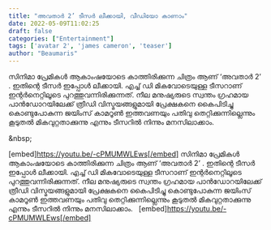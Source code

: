 ```yaml
---
title: "അവതാർ 2’ ടീസർ ലീക്കായി, വീഡിയോ കാണാം"
date: 2022-05-09T11:02:25
draft: false
categories: ["Entertainment"]
tags: ['avatar 2', 'james cameron', 'teaser']
author: "Beaumaris"
---
```


സിനിമാ പ്രേമികൾ ആകാംഷയോടെ കാത്തിരിക്കുന്ന ചിത്രം ആണ് ‘അവതാർ 2’ . ഇതിന്റെ ടീസർ ഇപ്പോൾ ലീക്കായി. എച്ച് ഡി മികവോടെയുള്ള ടീസറാണ് ഇന്റർനെറ്റിലൂടെ പുറത്തുവന്നിരിക്കുന്നത്. നീല മനുഷ്യരുടെ സ്വന്തം ഗ്രഹമായ പാൻഡോറയിലേക്ക് ത്രീഡി വിസ്മയങ്ങളുമായി പ്രേക്ഷകനെ കൈപിടിച്ചു കൊണ്ടുപോകുന്ന ജയിംസ് കാമറൂൺ ഇത്തവണയും പതിവു തെറ്റിക്കുന്നില്ലെന്നും കൂടുതൽ മികവുറ്റതാക്കുന്നു എന്നും ടീസറിൽ നിന്നും മനസിലാക്കാം.

&amp;nbsp;

[embed]https://youtu.be/-cPMUMWLEws[/embed]
സിനിമാ പ്രേമികൾ ആകാംഷയോടെ കാത്തിരിക്കുന്ന ചിത്രം ആണ് ‘അവതാർ 2’ . ഇതിന്റെ ടീസർ ഇപ്പോൾ ലീക്കായി. എച്ച് ഡി മികവോടെയുള്ള ടീസറാണ് ഇന്റർനെറ്റിലൂടെ പുറത്തുവന്നിരിക്കുന്നത്. നീല മനുഷ്യരുടെ സ്വന്തം ഗ്രഹമായ പാൻഡോറയിലേക്ക് ത്രീഡി വിസ്മയങ്ങളുമായി പ്രേക്ഷകനെ കൈപിടിച്ചു കൊണ്ടുപോകുന്ന ജയിംസ് കാമറൂൺ ഇത്തവണയും പതിവു തെറ്റിക്കുന്നില്ലെന്നും കൂടുതൽ മികവുറ്റതാക്കുന്നു എന്നും ടീസറിൽ നിന്നും മനസിലാക്കാം. &nbsp; [embed]https://youtu.be/-cPMUMWLEws[/embed]
